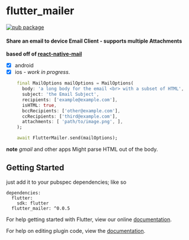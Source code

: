 # flutter_mailer

[![pub package](https://img.shields.io/pub/v/flutter_mailer.svg)](https://pub.dartlang.org/packages/flutter_mailer)

#### Share an email to device Email Client - supports multiple Attachments

**based off of [react-native-mail](https://github.com/chirag04/react-native-mail)**

- [x] android
- [x] ios - _work in progress_.

```dart
    final MailOptions mailOptions = MailOptions(
      body: 'a long body for the email <br> with a subset of HTML',
      subject: 'the Email Subject',
      recipients: ['example@example.com'],
      isHTML: true,
      bccRecipients: ['other@example.com'],
      ccRecipients: ['third@example.com'],
      attachments: [ 'path/to/image.png', ],
    );

    await FlutterMailer.send(mailOptions);
```

**note** _gmail_ and other apps Might parse HTML out of the body.

## Getting Started

just add it to your pubspec dependencies; like so 

```
dependencies:
  flutter:
    sdk: flutter
  flutter_mailer: ^0.0.5

```

For help getting started with Flutter, view our online
[documentation](https://flutter.io/).

For help on editing plugin code, view the [documentation](https://flutter.io/platform-plugins/#edit-code).

